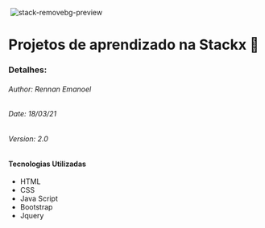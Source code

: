 
​	![stack-removebg-preview](https://user-images.githubusercontent.com/72340091/111686193-8ad07d00-8807-11eb-86d9-edcd681d8db8.png)

# Projetos de aprendizado na Stackx :round_pushpin:

### Detalhes:

###### Author: Rennan Emanoel

###### Date: 18/03/21

###### Version: 2.0



#### Tecnologias Utilizadas

- HTML
- CSS
- Java Script
- Bootstrap
- Jquery